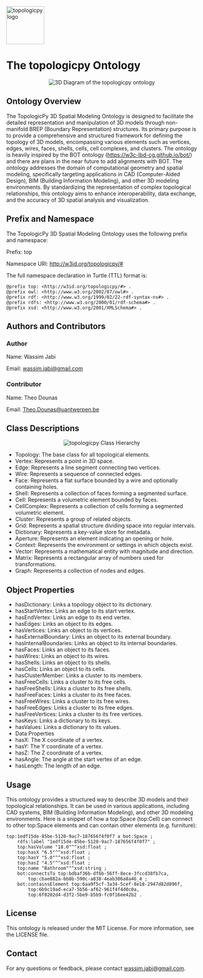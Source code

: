 <img src="https://topologic.app/wp-content/uploads/2023/02/topologicpy-logo-no-loop.gif" alt="topologicpy logo" width="100" loop="4">

# The topologicpy Ontology 
<p align="center">
    <img src=https://topologic.app/wp-content/uploads/2024/05/top_diagram_3D.png alt="3D Diagram of the topologicpy ontology" />
</p>

## Ontology Overview
The TopologicPy 3D Spatial Modeling Ontology is designed to facilitate the detailed representation and manipulation of 3D models through non-manifold BREP (Boundary Representation) structures. Its primary purpose is to provide a comprehensive and structured framework for defining the topology of 3D models, encompassing various elements such as vertices, edges, wires, faces, shells, cells, cell complexes, and clusters. The ontology is heavily inspired by the BOT ontology (https://w3c-lbd-cg.github.io/bot/) and there are plans in the near future to add alignments with BOT. The ontology addresses the domain of computational geometry and spatial modeling, specifically targeting applications in CAD (Computer-Aided Design), BIM (Building Information Modeling), and other 3D modeling environments. By standardizing the representation of complex topological relationships, this ontology aims to enhance interoperability, data exchange, and the accuracy of 3D spatial analysis and visualization.

## Prefix and Namespace
The TopologicPy 3D Spatial Modeling Ontology uses the following prefix and namespace:

Prefix: top

Namespace URI: http://w3id.org/topologicpy/#

The full namespace declaration in Turtle (TTL) format is:
```
@prefix top: <http://w3id.org/topologicpy/#> .
@prefix owl: <http://www.w3.org/2002/07/owl#> .
@prefix rdf: <http://www.w3.org/1999/02/22-rdf-syntax-ns#> .
@prefix rdfs: <http://www.w3.org/2000/01/rdf-schema#> .
@prefix xsd: <http://www.w3.org/2001/XMLSchema#> .
```

## Authors and Contributors
### Author
Name: Wassim Jabi

Email: wassim.jabi@gmail.com

### Contributor
Name: Theo Dounas

Email: Theo.Dounas@uantwerpen.be

## Class Descriptions

<p align="center">
<img src="https://topologic.app/wp-content/uploads/2018/12/ClassHierarchy.jpg" alt="topologicpy Class Hierarchy" />
</p>

* Topology: The base class for all topological elements.
* Vertex: Represents a point in 3D space.
* Edge: Represents a line segment connecting two vertices.
* Wire: Represents a sequence of connected edges.
* Face: Represents a flat surface bounded by a wire and optionally containing holes.
* Shell: Represents a collection of faces forming a segmented surface.
* Cell: Represents a volumetric element bounded by faces.
* CellComplex: Represents a collection of cells forming a segmented volumetric element.
* Cluster: Represents a group of related objects.
* Grid: Represents a spatial structure dividing space into regular intervals.
* Dictionary: Represents a key-value store for metadata.
* Aperture: Represents an element indicating an opening or hole.
* Context: Represents the environment or settings in which objects exist.
* Vector: Represents a mathematical entity with magnitude and direction.
* Matrix: Represents a rectangular array of numbers used for transformations.
* Graph: Represents a collection of nodes and edges.

## Object Properties
* hasDictionary: Links a topology object to its dictionary.
* hasStartVertex: Links an edge to its start vertex.
* hasEndVertex: Links an edge to its end vertex.
* hasEdges: Links an object to its edges.
* hasVertices: Links an object to its vertices.
* hasExternalBoundary: Links an object to its external boundary.
* hasInternalBoundaries: Links an object to its internal boundaries.
* hasFaces: Links an object to its faces.
* hasWires: Links an object to its wires.
* hasShells: Links an object to its shells.
* hasCells: Links an object to its cells.
* hasClusterMember: Links a cluster to its members.
* hasFreeCells: Links a cluster to its free cells.
* hasFreeShells: Links a cluster to its free shells.
* hasFreeFaces: Links a cluster to its free faces.
* hasFreeWires: Links a cluster to its free wires.
* hasFreeEdges: Links a cluster to its free edges.
* hasFreeVertices: Links a cluster to its free vertices.
* hasKeys: Links a dictionary to its keys.
* hasValues: Links a dictionary to its values.
* Data Properties
* hasX: The X coordinate of a vertex.
* hasY: The Y coordinate of a vertex.
* hasZ: The Z coordinate of a vertex.
* hasAngle: The angle at the start vertex of an edge.
* hasLength: The length of an edge.

## Usage
This ontology provides a structured way to describe 3D models and their topological relationships. It can be used in various applications, including CAD systems, BIM (Building Information Modeling), and other 3D modeling environments.
Here is a snippet of how a top:Space (top:Cell) can connect to other top:Space elements and can contain other elements (e.g. furniture):
```
top:1edf15de-85be-5120-9ac7-187656f4f0f7 a bot:Space ;
    rdfs:label "1edf15de-85be-5120-9ac7-187656f4f0f7" ;
    top:hasVolume "18.0"^^xsd:float ;
    top:hasX "6.5"^^xsd:float ;
    top:hasY "5.0"^^xsd:float ;
    top:hasZ "4.5"^^xsd:float ;
    top:name "Bathroom"^^xsd:string ;
    bot:connectsTo top:bdbaf36b-df6b-56ff-8ece-3fccd38fb7ca,
        top:cbae882a-6b8b-590c-a838-4eab306a8a46_4 ;
    bot:containsElement top:6aa9f5cf-3a34-5cef-8e18-2947d82d896f,
        top:6b9c19ad-eca7-5b56-af62-961f4f4d0c0a,
        top:6f8202d4-d3f2-5be9-b5b9-fc0f16ee42b2 .
```
## License
This ontology is released under the MIT License. For more information, see the LICENSE file.

## Contact
For any questions or feedback, please contact wassim.jabi@gmail.com.

